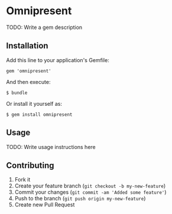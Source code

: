 # Omnipresent

TODO: Write a gem description

## Installation

Add this line to your application's Gemfile:

    gem 'omnipresent'

And then execute:

    $ bundle

Or install it yourself as:

    $ gem install omnipresent

## Usage

TODO: Write usage instructions here

## Contributing

1. Fork it
2. Create your feature branch (`git checkout -b my-new-feature`)
3. Commit your changes (`git commit -am 'Added some feature'`)
4. Push to the branch (`git push origin my-new-feature`)
5. Create new Pull Request
